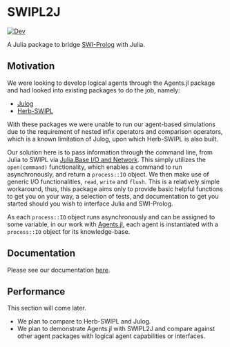 # SWIPL2J
[![Dev](https://img.shields.io/badge/docs-dev-blue.svg)](https://nathanlloyd7.github.io/SWIPL2J.jl/dev/)

A Julia package to bridge [SWI-Prolog](https://www.swi-prolog.org/) with Julia.

## Motivation
We were looking to develop logical agents through the Agents.jl package and had looked into existing packages to do the job, namely:
* [Julog](https://github.com/ztangent/Julog.jl) 
* [Herb-SWIPL](https://github.com/Herb-AI/HerbSWIPL.jl)

With these packages we were unable to run our agent-based simulations due to the requirement of nested infix operators and comparison operators, which is a known limitation of Julog, upon which Herb-SWIPL is also built.

Our solution here is to pass information through the command line, from Julia to SWIPL via [Julia.Base I/O and Network](https://docs.julialang.org/en/v1/base/io-network/). This simply utilizes the `open(command)` functionality, which enables a command to run asynchronously, and return a `process::IO` object. We then make use of generic I/O functionalities, `read`, `write` and `flush`. This is a relatively simple workaround, thus, this package aims only to provide basic helpful functions to get you on your way, a selection of tests, and documentation to get you started should you wish to interface Julia and SWI-Prolog.

As each  `process::IO` object runs asynchronously and can be assigned to some variable, in our work with [Agents.jl](https://juliadynamics.github.io/Agents.jl/stable/), each agent is instantiated with a `process::IO` object for its knowledge-base.

## Documentation
Please see our documentation [here](https://nathanlloyd7.github.io/SWIPL2J.jl/dev/).

## Performance
This section will come later. 
* We plan to compare to Herb-SWIPL and Julog.
* We plan to demonstrate Agents.jl with SWIPL2J and compare against other agent packages with logical agent capabilities or interfaces.

